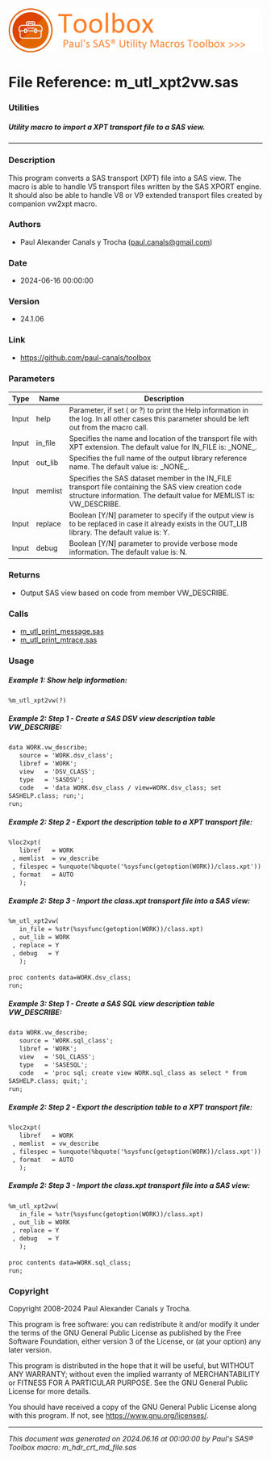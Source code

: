 [![../../misc/images/doc_header.png](../../misc/images/doc_header.png)](#)
# 
# File Reference: m_utl_xpt2vw.sas

### Utilities

##### Utility macro to import a XPT transport file to a SAS view.

***

### Description
This program converts a SAS transport (XPT) file into a SAS view. The macro is able to handle V5 transport files written by the SAS XPORT engine. It should also be able to handle V8 or V9 extended transport files created by companion vw2xpt macro.



### Authors
* Paul Alexander Canals y Trocha (paul.canals@gmail.com)

### Date
* 2024-06-16 00:00:00

### Version
* 24.1.06

### Link
* https://github.com/paul-canals/toolbox

### Parameters
| Type | Name | Description |
| ---- | ---- | ----------- |
| Input | help | Parameter, if set ( or ?) to print the Help information in the log. In all other cases this parameter should be left out from the macro call. |
| Input | in_file | Specifies the name and location of the transport file with XPT extension. The default value for IN_FILE is: \_NONE\_. |
| Input | out_lib | Specifies the full name of the output library reference name. The default value is: \_NONE\_. |
| Input | memlist | Specifies the SAS dataset member in the IN_FILE transport file containing the SAS view creation code structure information. The default value for MEMLIST is: VW_DESCRIBE. |
| Input | replace | Boolean [Y/N] parameter to specify if the output view is to be replaced in case it already exists in the OUT_LIB library. The default value is: Y. |
| Input | debug | Boolean [Y/N] parameter to provide verbose mode information. The default value is: N. |

### Returns
* Output SAS view based on code from member VW_DESCRIBE.

### Calls
* [m_utl_print_message.sas](m_utl_print_message.md)
* [m_utl_print_mtrace.sas](m_utl_print_mtrace.md)

### Usage

##### Example 1: Show help information:
```sas
%m_utl_xpt2vw(?)
```

##### Example 2: Step 1 - Create a SAS DSV view description table VW_DESCRIBE:
```sas
data WORK.vw_describe;
   source = 'WORK.dsv_class';
   libref = 'WORK';
   view   = 'DSV_CLASS';
   type   = 'SASDSV';
   code   = 'data WORK.dsv_class / view=WORK.dsv_class; set SASHELP.class; run;';
run;
```

##### Example 2: Step 2 - Export the description table to a XPT transport file:
```sas
%loc2xpt(
   libref   = WORK
 , memlist  = vw_describe
 , filespec = %unquote(%bquote('%sysfunc(getoption(WORK))/class.xpt'))
 , format   = AUTO
   );
```

##### Example 2: Step 3 - Import the class.xpt transport file into a SAS view:
```sas
%m_utl_xpt2vw(
   in_file = %str(%sysfunc(getoption(WORK))/class.xpt)
 , out_lib = WORK
 , replace = Y
 , debug   = Y
   );

proc contents data=WORK.dsv_class;
run;
```

##### Example 3: Step 1 - Create a SAS SQL view description table VW_DESCRIBE:
```sas
data WORK.vw_describe;
   source = 'WORK.sql_class';
   libref = 'WORK';
   view   = 'SQL_CLASS';
   type   = 'SASESQL';
   code   = 'proc sql; create view WORK.sql_class as select * from SASHELP.class; quit;';
run;
```

##### Example 2: Step 2 - Export the description table to a XPT transport file:
```sas
%loc2xpt(
   libref   = WORK
 , memlist  = vw_describe
 , filespec = %unquote(%bquote('%sysfunc(getoption(WORK))/class.xpt'))
 , format   = AUTO
   );
```

##### Example 2: Step 3 - Import the class.xpt transport file into a SAS view:
```sas
%m_utl_xpt2vw(
   in_file = %str(%sysfunc(getoption(WORK))/class.xpt)
 , out_lib = WORK
 , replace = Y
 , debug   = Y
   );

proc contents data=WORK.sql_class;
run;
```

### Copyright
Copyright 2008-2024 Paul Alexander Canals y Trocha. 
 
This program is free software: you can redistribute it and/or modify 
it under the terms of the GNU General Public License as published by 
the Free Software Foundation, either version 3 of the License, or 
(at your option) any later version. 
 
This program is distributed in the hope that it will be useful, 
but WITHOUT ANY WARRANTY; without even the implied warranty of 
MERCHANTABILITY or FITNESS FOR A PARTICULAR PURPOSE. See the 
GNU General Public License for more details. 
 
You should have received a copy of the GNU General Public License 
along with this program. If not, see <https://www.gnu.org/licenses/>. 


***
*This document was generated on 2024.06.16 at 00:00:00 by Paul's SAS&reg; Toolbox macro: m_hdr_crt_md_file.sas*

